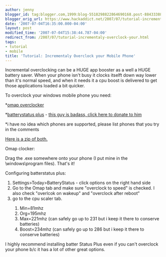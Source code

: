 ```yaml
---
author: jenny
blogger_id: tag:blogger.com,1999:blog-5518298822864690168.post-8843338888538330446
blogger_orig_url: https://www.hackaddict.net/2007/07/tutorial-incrementaly-overclock-your.html
date: '2007-07-04T16:35:00.000-04:00'
layout: post
modified_time: '2007-07-04T15:38:44.787-04:00'
redirect_from: /2007/07/tutorial-incrementaly-overclock-your.html
tags:
- tutorial
- mobile
title: 'Tutorial: Incrementaly Overclock your Mobile Phone'
---
```


Incremental overclocking can be a HUGE app booster as a well a HUGE battery saver.  When your phone isn't busy it clocks itselft down way lower than it's normal speed, and when it needs it a cpu boost is delivered to get those applications loaded a bit quicker.



To overclock your windows mobile phone you need:



*<a href="http://forum.xda-developers.com/showthread.php?t=255771">omap overclocker</a>

*<a href="http://forum.xda-developers.com/showthread.php?t=270751">batterystatus plus</a> - <a href="http://www.chi-tai.info/cs_BatteryStatus_XDA_Neo_WM5_iM_cs.htm#Donate">this guy is badass, click here to donate to him</a>

*i have no idea which phones are supported, please list phones that you try in the comments

<a href="http://www.divshare.com/download/1140259-aef">

Here is a zip of both.</a><a href="http://www.divshare.com/download/1140259-aef">

</a>

Omap clocker:

Drag the .exe somewhere onto your phone (I put mine in the \windows\program files).  That's it!



Configuring batterstatus plus:

<ol> 
<li>Settings&gt;Today&gt;BatteryStatus - click options on the right hand side </li>
 
<li>Go to the Omap tab and make sure "overclock to speed" is checked.  I also check "overlcok on wakeup" and "overclock after reboot" </li>
 
<li>go to the cpu scaler tab. 

 </li>
<ol> 
<li>Min=81mhz </li>
 
<li>Org=195mhz </li>
 
<li>Max=221mhz (can safely go up to 231 but i keep it there to conserve batteries) </li>
 
<li>Boost=234mhz (can safely go up to 286 but i keep it there to conserve batteries) </li>
</ol></ol>I highly recommend installing batter Status Plus even if you can't overclock your phone b/c it has a lot of other great options.